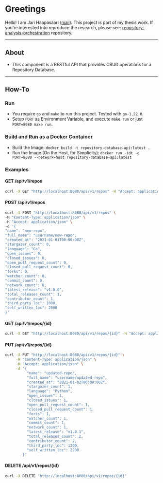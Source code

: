 # Greetings

Hello! I am Jari Haapasaari ([mail](mailto:haapjari@gmail.com)). This project is part of my thesis work. If you're interested into reproduce the research, please see: [repository-analysis-orchestration](https://github.com/haapjari/repository-analysis-orchestration) repository.

***

## About

- This component is a RESTful API that provides CRUD operations for a Repository Database.

***

## How-To

### Run

- You require `go` and `make` to run this project. Tested with `go-1.22.0`.
- Setup `PORT` as Environment Variable, and execute `make run` or just `PORT=8080 make run`.

### Build and Run as a Docker Container

- Build the Image: `docker build -t repository-database-api:latest .`
- Run the Image (On the Host, for Simplicity): `docker run -idt -e PORT=8080 --network=host repository-database-api:latest`

### Examples

#### GET /api/v1/repos

```bash
curl -X GET "http://localhost:8080/api/v1/repos" -H "Accept: application/json"
```

#### POST /api/v1/repos

```bash 
curl -X POST "http://localhost:8080/api/v1/repos" \
-H "Content-Type: application/json" \
-H "Accept: application/json" \
-d '{
"name": "new-repo",
"full_name": "username/new-repo",
"created_at": "2021-01-01T00:00:00Z",
"stargazer_count": 0,
"language": "Go",
"open_issues": 0,
"closed_issues": 0,
"open_pull_request_count": 0,
"closed_pull_request_count": 0,
"forks": 0,
"watcher_count": 0,
"commit_count": 0,
"network_count": 0,
"latest_release": "v1.0.0",
"total_releases_count": 1,
"contributor_count": 1,
"third_party_loc": 1000,
"self_written_loc": 2000
}'
```

#### GET /api/v1/repos/{id}

```bash
curl -X GET "http://localhost:8080/api/v1/repos/{id}" -H "Accept: application/json"
```

#### PUT /api/v1/repos/{id}

```bash
curl -X PUT "http://localhost:8080/api/v1/repos/{id}" \
     -H "Content-Type: application/json" \
     -H "Accept: application/json" \
     -d '{
          "name": "updated-repo",
          "full_name": "username/updated-repo",
          "created_at": "2021-01-02T00:00:00Z",
          "stargazer_count": 1,
          "language": "Python",
          "open_issues": 1,
          "closed_issues": 1,
          "open_pull_request_count": 1,
          "closed_pull_request_count": 1,
          "forks": 1,
          "watcher_count": 1,
          "commit_count": 1,
          "network_count": 1,
          "latest_release": "v1.0.1",
          "total_releases_count": 2,
          "contributor_count": 2,
          "third_party_loc": 1200,
          "self_written_loc": 2200
        }'
```

#### DELETE /api/v1/repos/{id}

```bash
curl -X DELETE "http://localhost:8080/api/v1/repos/{id}"
```